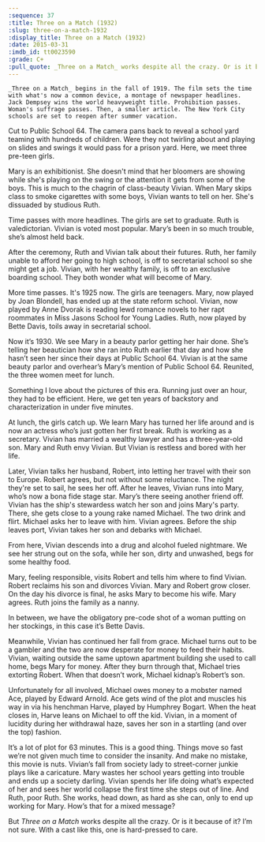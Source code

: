 ```yaml
---
:sequence: 37
:title: Three on a Match (1932)
:slug: three-on-a-match-1932
:display_title: Three on a Match (1932)
:date: 2015-03-31
:imdb_id: tt0023590
:grade: C+
:pull_quote: _Three on a Match_ works despite all the crazy. Or is it because of it? I’m not sure. With a cast like this, one is hard-pressed to care. 
---
```

	_Three on a Match_ begins in the fall of 1919. The film sets the time with what's now a common device, a montage of newspaper headlines.  Jack Dempsey wins the world heavyweight title. Prohibition passes. Woman's suffrage passes. Then, a smaller article. The New York City schools are set to reopen after summer vacation.

Cut to Public School 64. The camera pans back to reveal a school yard teaming with hundreds of children. Were they not twirling about and playing on slides and swings it would pass for a prison yard. Here, we meet three pre-teen girls. 

Mary is an exhibitionist. She doesn't mind that her bloomers are showing while she's playing on the swing or the attention it gets from some of the boys. This is much to the chagrin of class-beauty Vivian. When Mary skips class to smoke cigarettes with some boys, Vivian wants to tell on her. She's dissuaded by studious Ruth.

Time passes with more headlines. The girls are set to graduate. Ruth is valedictorian. Vivian is voted most popular. Mary’s been in so much trouble, she’s almost held back.

After the ceremony, Ruth and Vivian talk about their futures. Ruth, her family unable to afford her going to high school, is off to secretarial school so she might get a job. Vivian, with her wealthy family, is off to an exclusive boarding school. They both wonder what will become of Mary.

More time passes. It's 1925 now. The girls are teenagers. Mary, now played by Joan Blondell, has ended up at the state reform school. Vivian, now played by Anne Dvorak is reading lewd romance novels to her rapt roommates in Miss Jasons School for Young Ladies. Ruth, now played by Bette Davis, toils away in secretarial school.

Now it’s 1930. We see Mary in a beauty parlor getting her hair done. She’s telling her beautician how she ran into Ruth earlier that day and how she hasn’t seen her since their days at Public School 64. Vivian is at the same beauty parlor and overhear’s Mary’s mention of Public School 64. Reunited, the three women meet for lunch.

Something I love about the pictures of this era. Running just over an hour, they had to be efficient. Here, we get ten years of backstory and characterization in under five minutes. 

At lunch, the girls catch up. We learn Mary has turned her life around and is now an actress who’s just gotten her first break. Ruth is working as a secretary. Vivian has married a wealthy lawyer and has a three-year-old son. Mary and Ruth envy Vivian. But Vivian is restless and bored with her life. 

Later, Vivian talks her husband, Robert, into letting her travel with their son to Europe. Robert agrees, but not without some reluctance. The night they're set to sail, he sees her off. After he leaves, Vivian runs into Mary, who’s now a bona fide stage star. Mary’s there seeing another friend off. Vivian has the ship's stewardess watch her son and joins Mary's party. There, she gets close to a young rake named Michael. The two drink and flirt. Michael asks her to leave with him. Vivian agrees. Before the ship leaves port, Vivian takes her son and debarks with Michael. 

From here, Vivian descends into a drug and alcohol fueled nightmare. We see her strung out on the sofa, while her son, dirty and unwashed, begs for some healthy food. 

Mary, feeling responsible, visits Robert and tells him where to find Vivian. Robert reclaims his son and divorces Vivian.  Mary and Robert grow closer. On the day his divorce is final, he asks Mary to become his wife. Mary agrees. Ruth joins the family as a nanny.

In between, we have the obligatory pre-code shot of a woman putting on her stockings, in this case it’s Bette Davis.

Meanwhile, Vivian has continued her fall from grace. Michael turns out to be a gambler and the two are now desperate for money to feed their habits. Vivian, waiting outside the same uptown apartment building she used to call home, begs Mary for money. After they burn through that, Michael tries extorting Robert. When that doesn’t work, Michael kidnap’s Robert’s son. 

Unfortunately for all involved, Michael owes money to a mobster named Ace, played by Edward Arnold. Ace gets wind of the plot and muscles his way in via his henchman Harve, played by Humphrey Bogart. When the heat closes in, Harve leans on Michael to off the kid. Vivian, in a moment of lucidity during her withdrawal haze, saves her son in a startling (and over the top) fashion.  

It’s a lot of plot for 63 minutes. This is a good thing. Things move so fast we’re not given much time to consider the insanity. And make no mistake, this movie is nuts. Vivian’s fall from society lady to street-corner junkie plays like a caricature. Mary wastes her school years getting into trouble and ends up a society darling. Vivian spends her life doing what’s expected of her and sees her world collapse the first time she steps out of line. And Ruth, poor Ruth. She works, head down, as hard as she can, only to end up working for Mary. How’s that for a mixed message?

But _Three on a Match_ works despite all the crazy. Or is it because of it? I’m not sure. With a cast like this, one is hard-pressed to care. 
